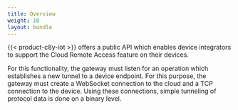 ```yaml
---
title: Overview
weight: 10
layout: bundle
---
```


{{< product-c8y-iot >}} offers a public API which enables device integrators to support the Cloud Remote Access feature on their devices.

For this functionality, the gateway must listen for an operation which establishes a new tunnel to a device endpoint. For this purpose, the gateway must create a WebSocket connection to the cloud and a TCP connection to the device. Using these connections, simple tunneling of protocol data is done on a binary level.
